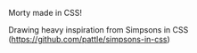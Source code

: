 Morty made in CSS!

Drawing heavy inspiration from Simpsons in CSS (https://github.com/pattle/simpsons-in-css)
